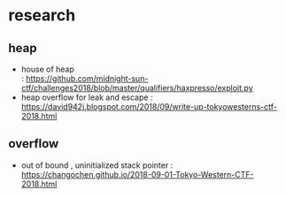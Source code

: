 # research 

## heap 
- house of heap   
: <https://github.com/midnight-sun-ctf/challenges2018/blob/master/qualifiers/haxpresso/exploit.py>
- heap overflow for leak and escape 
: <https://david942j.blogspot.com/2018/09/write-up-tokyowesterns-ctf-2018.html>


## overflow 
- out of bound , uninitialized stack pointer 
: <https://changochen.github.io/2018-09-01-Tokyo-Western-CTF-2018.html>



